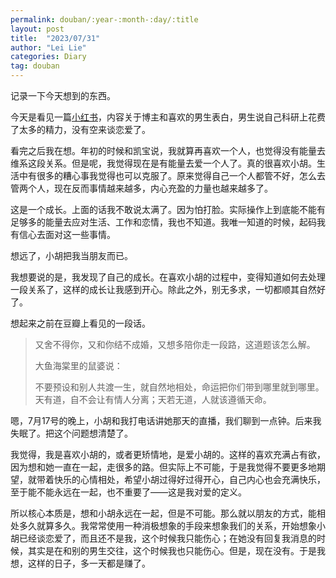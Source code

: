 ```yaml
---
permalink: douban/:year-:month-:day/:title
layout: post
title:  "2023/07/31"
author: "Lei Lie"
categories: Diary
tag: douban
---
```


记录一下今天想到的东西。

今天是看见一篇[小红书](http://xhslink.com/eqFXSs)，内容关于博主和喜欢的男生表白，男生说自己科研上花费了太多的精力，没有空来谈恋爱了。

看完之后我在想。年初的时候和凯宝说，我就算再喜欢一个人，也觉得没有能量去维系这段关系。但是呢，我觉得现在是有能量去爱一个人了。真的很喜欢小胡。生活中有很多的糟心事我觉得也可以克服了。原来觉得自己一个人都管不好，怎么去管两个人，现在反而事情越来越多，内心充盈的力量也越来越多了。

这是一个成长。上面的话我不敢说太满了。因为怕打脸。实际操作上到底能不能有足够多的能量去应对生活、工作和恋情，我也不知道。我唯一知道的时候，起码我有信心去面对这一些事情。

想远了，小胡把我当朋友而已。

我想要说的是，我发现了自己的成长。在喜欢小胡的过程中，变得知道如何去处理一段关系了，这样的成长让我感到开心。除此之外，别无多求，一切都顺其自然好了。

想起来之前在豆瓣上看见的一段话。

> 又舍不得你，又和你结不成婚，又想多陪你走一段路，这道题该怎么解。
>
> 大鱼海棠里的鼠婆说：
>
> 不要预设和别人共渡一生，就自然地相处，命运把你们带到哪里就到哪里。天有道，自不会让有情人分离；天若无道，人就该遵循天命。

嗯，7月17号的晚上，小胡和我打电话讲她那天的直播，我们聊到一点钟。后来我失眠了。把这个问题想清楚了。

我觉得，我是喜欢小胡的，或者更矫情地，是爱小胡的。这样的喜欢充满占有欲，因为想和她一直在一起，走很多的路。但实际上不可能，于是我觉得不要更多地期望，就带着快乐的心情相处，希望小胡过得好过得开心，自己内心也会充满快乐，至于能不能永远在一起，也不重要了——这是我对爱的定义。

所以核心本质是，想和小胡永远在一起，但是不可能。那么就以朋友的方式，能相处多久就算多久。我常常使用一种消极想象的手段来想象我们的关系，开始想象小胡已经谈恋爱了，而且还不是我，这个时候我只能伤心；在她没有回复我消息的时候，其实是在和别的男生交往，这个时候我也只能伤心。但是，现在没有。于是我想，这样的日子，多一天都是赚了。
